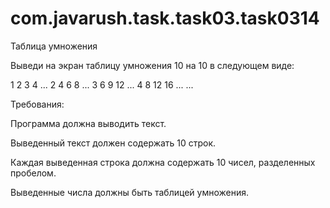 # com.javarush.task.task03.task0314

Таблица умножения

Выведи на экран таблицу умножения 10 на 10 в следующем виде:

1 2 3 4 ...
2 4 6 8 ...
3 6 9 12 ...
4 8 12 16 ...
...


Требования:


Программа должна выводить текст.

Выведенный текст должен содержать 10 строк.

Каждая выведенная строка должна содержать 10 чисел, разделенных пробелом.

Выведенные числа должны быть таблицей умножения.
